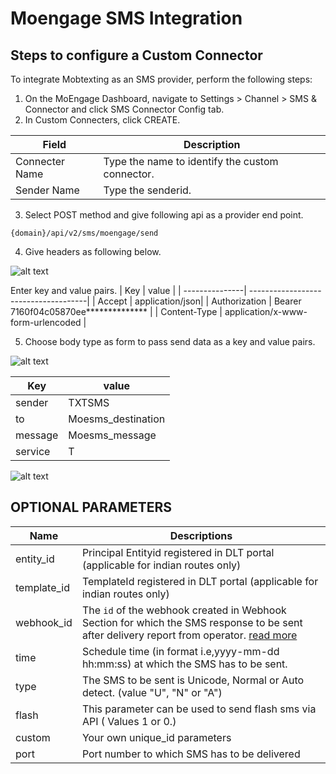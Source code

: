 # Moengage SMS Integration

## Steps to configure a Custom Connector
To integrate Mobtexting as an SMS provider, perform the following steps:
1. On the MoEngage Dashboard, navigate to Settings > Channel > SMS & Connector and click SMS Connector Config tab.
2. In Custom Connecters, click CREATE.

| Field | Description              |
| ---------------| -------------------------------------|
| Connecter Name | Type the name to identify the custom connector.|
| Sender Name    | Type the senderid. |
3. Select POST method and give following api as a provider end point.

```
{domain}/api/v2/sms/moengage/send
```
4. Give headers as following below.

![alt text](/images/docimages/plugins/moengage/headers.png)

Enter key and value pairs.
| Key | value              |
| ---------------| -------------------------------------|
| Accept         | application/json|
| Authorization  | Bearer 7160f04c05870ee************** |
| Content-Type   | application/x-www-form-urlencoded    |

5. Choose body type as form to pass send data as a key and value pairs.

![alt text](/images/docimages/plugins/moengage/form.png)

| Key | value                      |
------------|-----------------------|
| sender    | TXTSMS               | 
| to        | Moesms_destination   |
| message   | Moesms_message|
| service   | T                    |

![alt text](/images/docimages/plugins/moengage/headerparams.png)

## OPTIONAL PARAMETERS

| Name        | Descriptions |
| ----------- | ----------------------------------------------------------------------------------------------------------------------------------------------------------------------- |
| entity_id   | Principal Entityid registered in DLT portal (applicable for indian routes only)                                                                                         |
| template_id | TemplateId registered in DLT portal (applicable for indian routes only)                                                                                                 |
| webhook_id  | The `id` of the webhook created in Webhook Section for which the SMS response to be sent after delivery report from operator. [read more](/docs/{version}/sms-push-dlr) |
| time        | Schedule time (in format i.e,yyyy-mm-dd hh:mm:ss) at which the SMS has to be sent.                                                                                      |
| type        | The SMS to be sent is Unicode, Normal or Auto detect. (value "U", "N" or "A")                                                                                           |
| flash       | This parameter can be used to send flash sms via API ( Values 1 or 0.)                                                                                                  |
| custom      | Your own unique_id parameters|
| port | Port number to which SMS has to be delivered |


 